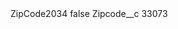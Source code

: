 <?xml version="1.0" encoding="UTF-8"?>
<CustomMetadata xmlns="http://soap.sforce.com/2006/04/metadata" xmlns:xsi="http://www.w3.org/2001/XMLSchema-instance" xmlns:xsd="http://www.w3.org/2001/XMLSchema">
    <label>ZipCode2034</label>
    <protected>false</protected>
    <values>
        <field>Zipcode__c</field>
        <value xsi:type="xsd:string">33073</value>
    </values>
</CustomMetadata>
